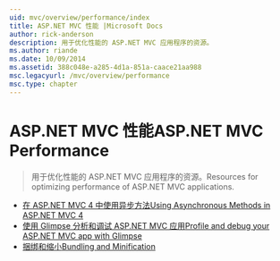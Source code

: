```yaml
---
uid: mvc/overview/performance/index
title: ASP.NET MVC 性能 |Microsoft Docs
author: rick-anderson
description: 用于优化性能的 ASP.NET MVC 应用程序的资源。
ms.author: riande
ms.date: 10/09/2014
ms.assetid: 388c048e-a285-4d1a-851a-caace21aa988
msc.legacyurl: /mvc/overview/performance
msc.type: chapter
---
```

<a name="aspnet-mvc-performance"></a><span data-ttu-id="956ad-103">ASP.NET MVC 性能</span><span class="sxs-lookup"><span data-stu-id="956ad-103">ASP.NET MVC Performance</span></span>
====================
> <span data-ttu-id="956ad-104">用于优化性能的 ASP.NET MVC 应用程序的资源。</span><span class="sxs-lookup"><span data-stu-id="956ad-104">Resources for optimizing performance of ASP.NET MVC applications.</span></span>


- [<span data-ttu-id="956ad-105">在 ASP.NET MVC 4 中使用异步方法</span><span class="sxs-lookup"><span data-stu-id="956ad-105">Using Asynchronous Methods in ASP.NET MVC 4</span></span>](using-asynchronous-methods-in-aspnet-mvc-4.md)
- [<span data-ttu-id="956ad-106">使用 Glimpse 分析和调试 ASP.NET MVC 应用</span><span class="sxs-lookup"><span data-stu-id="956ad-106">Profile and debug your ASP.NET MVC app with Glimpse</span></span>](profile-and-debug-your-aspnet-mvc-app-with-glimpse.md)
- [<span data-ttu-id="956ad-107">捆绑和缩小</span><span class="sxs-lookup"><span data-stu-id="956ad-107">Bundling and Minification</span></span>](bundling-and-minification.md)
